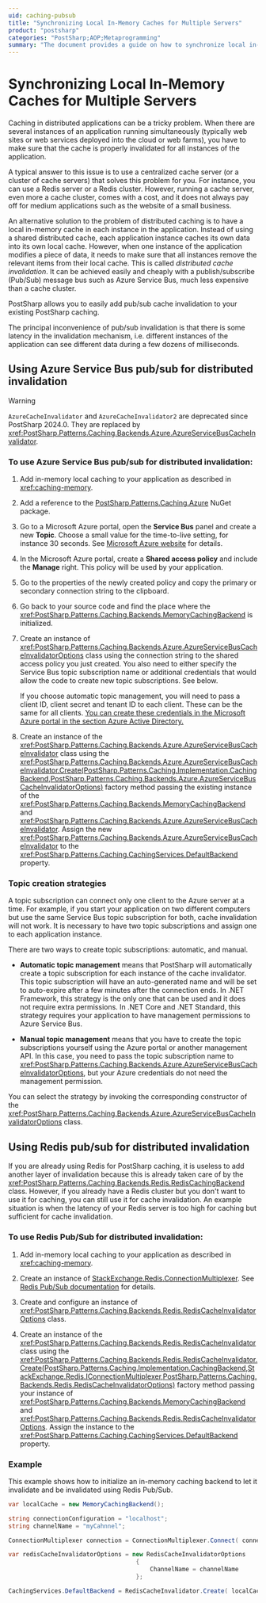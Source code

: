 ```yaml
---
uid: caching-pubsub
title: "Synchronizing Local In-Memory Caches for Multiple Servers"
product: "postsharp"
categories: "PostSharp;AOP;Metaprogramming"
summary: "The document provides a guide on how to synchronize local in-memory caches for multiple servers using PostSharp. It offers solutions for distributed cache invalidation using Azure Service Bus pub/sub and Redis pub/sub."
---
```

# Synchronizing Local In-Memory Caches for Multiple Servers

Caching in distributed applications can be a tricky problem. When there are several instances of an application running simultaneously (typically web sites or web services deployed into the cloud or web farms), you have to make sure that the cache is properly invalidated for all instances of the application.

A typical answer to this issue is to use a centralized cache server (or a cluster of cache servers) that solves this problem for you. For instance, you can use a Redis server or a Redis cluster. However, running a cache server, even more a cache cluster, comes with a cost, and it does not always pay off for medium applications such as the website of a small business.

An alternative solution to the problem of distributed caching is to have a local in-memory cache in each instance in the application. Instead of using a shared distributed cache, each application instance caches its own data into its own local cache. However, when one instance of the application modifies a piece of data, it needs to make sure that all instances remove the relevant items from their local cache. This is called *distributed cache invalidation*. It can be achieved easily and cheaply with a publish/subscribe (Pub/Sub) message bus such as Azure Service Bus, much less expensive than a cache cluster. 

PostSharp allows you to easily add pub/sub cache invalidation to your existing PostSharp caching.

The principal inconvenience of pub/sub invalidation is that there is some latency in the invalidation mechanism, i.e. different instances of the application can see different data during a few dozens of milliseconds.


## Using Azure Service Bus pub/sub for distributed invalidation

> [!WARNING]
> `AzureCacheInvalidator` and `AzureCacheInvalidator2` are deprecated since PostSharp 2024.0. They are replaced by <xref:PostSharp.Patterns.Caching.Backends.Azure.AzureServiceBusCacheInvalidator>.

### To use Azure Service Bus pub/sub for distributed invalidation:

1. Add in-memory local caching to your application as described in <xref:caching-memory>. 


2. Add a reference to the [PostSharp.Patterns.Caching.Azure](https://www.nuget.org/packages/PostSharp.Patterns.Caching.Azure/) NuGet package. 


3. Go to a Microsoft Azure portal, open the **Service Bus** panel and create a new **Topic**. Choose a small value for the time-to-live setting, for instance 30 seconds. See [Microsoft Azure website](https://azure.microsoft.com/en-us/services/service-bus/) for details. 


4. In the Microsoft Azure portal, create a **Shared access policy** and include the **Manage** right. This policy will be used by your application. 


5. Go to the properties of the newly created policy and copy the primary or secondary connection string to the clipboard.


6. Go back to your source code and find the place where the <xref:PostSharp.Patterns.Caching.Backends.MemoryCachingBackend> is initialized. 

7. Create an instance of <xref:PostSharp.Patterns.Caching.Backends.Azure.AzureServiceBusCacheInvalidatorOptions> class using the connection string to the shared access policy you just created. You also need to either specify the Service Bus topic subscription name or additional credentials that would allow the code to create new topic subscriptions. See below. 

    If you choose automatic topic management, you will need to pass a client ID, client secret and tenant ID to each client. These can be the same for all clients. [You can create these credentials in the Microsoft Azure portal in the section Azure Active Directory.](https://docs.microsoft.com/en-gb/azure/active-directory/develop/howto-create-service-principal-portal#get-tenant-id) 


8. Create an instance of the <xref:PostSharp.Patterns.Caching.Backends.Azure.AzureServiceBusCacheInvalidator> class using the <xref:PostSharp.Patterns.Caching.Backends.Azure.AzureServiceBusCacheInvalidator.Create(PostSharp.Patterns.Caching.Implementation.CachingBackend,PostSharp.Patterns.Caching.Backends.Azure.AzureServiceBusCacheInvalidatorOptions)> factory method passing the existing instance of the <xref:PostSharp.Patterns.Caching.Backends.MemoryCachingBackend> and <xref:PostSharp.Patterns.Caching.Backends.Azure.AzureServiceBusCacheInvalidator>. Assign the new <xref:PostSharp.Patterns.Caching.Backends.Azure.AzureServiceBusCacheInvalidator> to the <xref:PostSharp.Patterns.Caching.CachingServices.DefaultBackend> property. 

### Topic creation strategies

A topic subscription can connect only one client to the Azure server at a time. For example, if you start your application on two different computers but use the same Service Bus topic subscription for both, cache invalidation will not work. It is necessary to have two topic subscriptions and assign one to each application instance.

There are two ways to create topic subscriptions: automatic, and manual.

* **Automatic topic management** means that PostSharp will automatically create a topic subscription for each instance of the cache invalidator. This topic subscription will have an auto-generated name and will be set to auto-expire after a few minutes after the connection ends. 
    In .NET Framework, this strategy is the only one that can be used and it does not require extra permissions. In .NET Core and .NET Standard, this strategy requires your application to have management permissions to Azure Service Bus.

* **Manual topic management** means that you have to create the topic subscriptions yourself using the Azure portal or another management API. In this case, you need to pass the topic subscription name to <xref:PostSharp.Patterns.Caching.Backends.Azure.AzureServiceBusCacheInvalidatorOptions>, but your Azure credentials do not need the management permission. 

You can select the strategy by invoking the corresponding constructor of the <xref:PostSharp.Patterns.Caching.Backends.Azure.AzureServiceBusCacheInvalidatorOptions> class.


## Using Redis pub/sub for distributed invalidation

If you are already using Redis for PostSharp caching, it is useless to add another layer of invalidation because this is already taken care of by the <xref:PostSharp.Patterns.Caching.Backends.Redis.RedisCachingBackend> class. However, if you already have a Redis cluster but you don't want to use it for caching, you can still use it for cache invalidation. An example situation is when the latency of your Redis server is too high for caching but sufficient for cache invalidation. 


### To use Redis Pub/Sub for distributed invalidation:

1. Add in-memory local caching to your application as described in <xref:caching-memory>. 


2. Create an instance of [StackExchange.Redis.ConnectionMultiplexer](https://stackexchange.github.io/StackExchange.Redis/Configuration). See [Redis Pub/Sub documentation](https://redis.io/topics/pubsub/) for details. 


3. Create and configure an instance of <xref:PostSharp.Patterns.Caching.Backends.Redis.RedisCacheInvalidatorOptions> class. 


4. Create an instance of the <xref:PostSharp.Patterns.Caching.Backends.Redis.RedisCacheInvalidator> class using the <xref:PostSharp.Patterns.Caching.Backends.Redis.RedisCacheInvalidator.Create(PostSharp.Patterns.Caching.Implementation.CachingBackend,StackExchange.Redis.IConnectionMultiplexer,PostSharp.Patterns.Caching.Backends.Redis.RedisCacheInvalidatorOptions)> factory method passing your instance of <xref:PostSharp.Patterns.Caching.Backends.MemoryCachingBackend> and <xref:PostSharp.Patterns.Caching.Backends.Redis.RedisCacheInvalidatorOptions>. Assign the instance to the <xref:PostSharp.Patterns.Caching.CachingServices.DefaultBackend> property. 



### Example

This example shows how to initialize an in-memory caching backend to let it invalidate and be invalidated using Redis Pub/Sub.

```csharp
var localCache = new MemoryCachingBackend();

string connectionConfiguration = "localhost";
string channelName = "myCahnnel";

ConnectionMultiplexer connection = ConnectionMultiplexer.Connect( connectionConfiguration );

var redisCacheInvalidatorOptions = new RedisCacheInvalidatorOptions
                                    {
                                        ChannelName = channelName
                                    };

CachingServices.DefaultBackend = RedisCacheInvalidator.Create( localCache, connection, redisCacheInvalidatorOptions );
```


